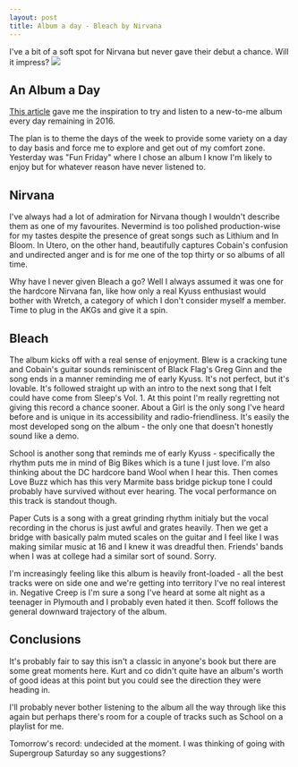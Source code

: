 ```yaml
---
layout: post
title: Album a day - Bleach by Nirvana
---
```


I've a bit of a soft spot for Nirvana but never gave their debut a chance. Will it impress?
![](https://upload.wikimedia.org/wikipedia/en/a/a1/Nirvana-Bleach.jpg)

## An Album a Day

[This article](http://www.vox.com/2016/1/22/10806632/album-every-day) gave me the inspiration to try and listen to a new-to-me album every day remaining in 2016.

The plan is to theme the days of the week to provide some variety on a day to day basis and force me to explore and get out of my comfort zone. Yesterday was "Fun Friday" where I chose an album I know I'm likely to enjoy but for whatever reason have never listened to.

## Nirvana

I've always had a lot of admiration for Nirvana though I wouldn't describe them as one of my favourites. Nevermind is too polished production-wise for my tastes despite the presence of great songs such as Lithium and In Bloom. In Utero, on the other hand, beautifully captures Cobain's confusion and undirected anger and is for me one of the top thirty or so albums of all time.

Why have I never given Bleach a go? Well I always assumed it was one for the hardcore Nirvana fan, like how only a real Kyuss enthusiast would bother with Wretch, a category of which I don't consider myself a member. Time to plug in the AKGs and give it a spin.

## Bleach

The album kicks off with a real sense of enjoyment. Blew is a cracking tune and Cobain's guitar sounds reminiscent of Black Flag's Greg Ginn and the song ends in a manner reminding me of early Kyuss. It's not perfect, but it's lovable. It's followed straight up with an intro to the next song that I felt could have come from Sleep's Vol. 1. At this point I'm really regretting not giving this record a chance sooner. About a Girl is the only song I've heard before and is unique in its accessibility and radio-friendliness. It's easily the most developed song on the album - the only one that doesn't honestly sound like a demo.

School is another song that reminds me of early Kyuss - specifically the rhythm puts me in mind of Big Bikes which is a tune I just love. I'm also thinking about the DC hardcore band Wool when I hear this. Then comes Love Buzz which has this very Marmite bass bridge pickup tone I could probably have survived without ever hearing. The vocal performance on this track is standout though.

Paper Cuts is a song with a great grinding rhythm initialy but the vocal recording in the chorus is just awful and grates heavily. Then we get a bridge with basically palm muted scales on the guitar and I feel like I was making similar music at 16 and I knew it was dreadful then. Friends' bands when I was at college had a similar sort of sound. Sorry.

I'm increasingly feeling like this album is heavily front-loaded - all the best tracks were on side one and we're getting into territory I've no real interest in. Negative Creep is I'm sure a song I've heard at some alt night as a teenager in Plymouth and I probably even hated it then. Scoff follows the general downward trajectory of the album.

## Conclusions

It's probably fair to say this isn't a classic in anyone's book but there are some great moments here. Kurt and co didn't quite have an album's worth of good ideas at this point but you could see the direction they were heading in.

I'll probably never bother listening to the album all the way through like this again but perhaps there's room for a couple of tracks such as School on a playlist for me.

Tomorrow's record: undecided at the moment. I was thinking of going with Supergroup Saturday so any suggestions?

